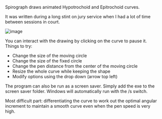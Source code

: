 Spirograph draws animated Hypotrochoid and Epitrochoid curves.

It was written during a long stint on jury service when I had a lot of time between sessions in court.

![image](https://cloud.githubusercontent.com/assets/526349/12218912/1585f492-b726-11e5-8040-01394b356c98.png)

You can interact with the drawing by clicking on the curve to pause it. Things to try:
- Change the size of the moving circle
- Change the size of the fixed circle
- Change the pen distance from the center of the moving circle
- Resize the whole curve while keeping the shape
- Modify options using the drop down (arrow top left)

The program can also be run as a screen saver. Simply add the exe to the screen saver folder. Windows will automatically
run with the /s switch.

Most difficult part: differentiating the curve to work out the optimal angular increment to maintain a smooth
curve even when the pen speed is very high.

